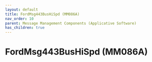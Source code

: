 ```yaml
---
layout: default
title: FordMsg443BusHiSpd (MM086A)
nav_order: 10
parent: Message Management Components (Applicative Software)
has_children: true
---
```

# FordMsg443BusHiSpd (MM086A)
